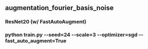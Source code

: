 ## augmentation_fourier_basis_noise

### ResNet20 (w/ FastAutoAugment)
### python train.py --seed=24 --scale=3 --optimizer=sgd --fast_auto_augment=True
